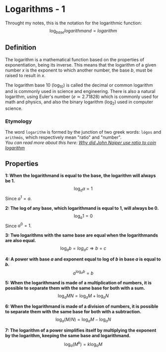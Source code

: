 # Logarithms - 1
Throught my notes, this is the notation for the logarithmic function:
$$
\log_{base}logarithmand = logarithm
$$

## Definition
The logarithm is a mathematical function based on the properties of
exponentiation, being its inverse. This means that the logarithm of a given
number $x$ is the exponent to which another number, the base $b$, must be raised to result in $x$.  

The logarithm base 10 ($\log_{10}$) is called the decimal or common
logarithm and is commonly used in science and engineering. There is also a
natural logarithm, using Euler's number ($e ≃ 2.71828$) which is commonly used
for math and physics, and also the binary logarithm ($\log_{2}$) used in
computer science.

### Etymology
The word `logarithm` is formed by the junction of two greek words: `lógos` and
`arithmós`, which respectively mean "ratio" and "number".  
*You can read more about this here: [Why did John Naiper use ratio to coin logarithm](https://hsm.stackexchange.com/questions/13004/why-did-john-napier-use-log%C3%B3s-ratio-to-coin-logarithm)*

## Properties
**1: When the logarithmand is equal to the base, the logarithm will always be
1.**  
$$
\log_{a}a = 1
$$
Since $a^{1} = a$.

**2: The log of any base, which logarithmand is equal to 1, will always be 0.**  
$$
\log_{a}1 = 0
$$
Since $a^{0} = 1$.

**3: Two logarithms with the same base are equal when the logarithmands are also
equal.**  
$$
\log_{a}b = log_{a}c \Rightarrow b = c
$$

**4: A power with base $a$ and exponent equal to log of $b$ in base $a$ is equal
to $b$.**  
$$
a^{\log_{a}b} = b
$$

**5: When the logarithmand is made of a multiplication of numbers, it is
possible to separate them with the same base for both with a sum.**  
$$
\log_{a}MN = \log_{a}M + \log_{a}N
$$

**6: When the logarithmand is made of a division of numbers, it is possible to
separate them with the same base for both with a subtraction.**  
$$
\log_{a}(M/N) = \log_{a}M - \log_{a}N
$$

**7: The logarithm of a power simplifies itself by multiplying the exponent by
the logarithm, keeping the same base and logarithmand.**  
$$
\log_{a}(M^{k}) = k\log_{a}M
$$

